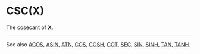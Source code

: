 # CSC(X)

The cosecant of **X**.

----

See also [ACOS](man_fn-acos.md), [ASIN](man_fn-asin.md), [ATN](man_fn-atn.md), [COS](man_fn-cos.md), [COSH](man_fn-cosh.md), [COT](man_fn-cot.md), [SEC](man_fn-sec.md), [SIN](man_fn-sin.md), [SINH](man_fn-sinh.md), [TAN](man_fn-tan.md), [TANH](man_fn-tanh.md).